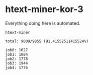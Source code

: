 # htext-miner-kor-3

Everything doing here is automated.

```
htext-miner

total: 9009/9855 (91.41552511415524%)

job0: 1627
job1: 1884
job2: 1778
job3: 1944
job4: 1776
```